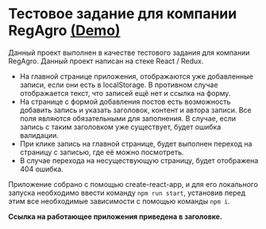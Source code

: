 # Тестовое задание для компании RegAgro [(Demo)](https://warm-mountain-21941.herokuapp.com/)

Данный проект выполнен в качестве тестового задания для компании RegAgro. Данный проект написан на стеке React / Redux.

* На главной странице приложения, отображаются уже добавленные записи, если они есть в localStorage. В противном случае отображается текст, что записей ещё нет и ссылка на форму.
* На странице с формой добавления постов есть возможность добавить запись и указать заголовок, контент и автора записи. Все поля являются обязательными для заполнения. В случае, если запись с таким заголовком уже существует, будет ошибка валидации.
* При клике запись на главной странице, будет выполнен переход на страницу с записью, где её можно посмотреть.
* В случае перехода на несуществующую страницу, будет отображена 404 ошибка.

Приложение собрано с помощью create-react-app, и для его локального запуска необходимо ввести команду `npm run start`, установив перед этим все необходимые зависимости с помощью команды `npm i`.

**Ссылка на работающее приложения приведена в заголовке.**